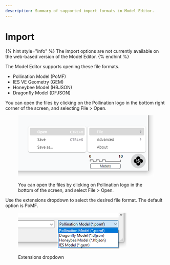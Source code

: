 ```yaml
---
description: Summary of supported import formats in Model Editor.
---
```


# Import

{% hint style="info" %}
The import options are not currently available on the web-based version of the Model Editor.
{% endhint %}

The Model Editor supports opening these file formats.

* Pollination Model (PoMF)
* IES VE Geometry (GEM)
* Honeybee Model (HBJSON)
* Dragonfly Model (DFJSON)

You can open the files by clicking on the Pollination logo in the bottom right corner of the screen, and selecting File > Open.

<figure><img src="../../.gitbook/assets/image (6) (1).png" alt=""><figcaption><p>You can open the files by clicking on Pollination logo in the bottom of the screen, and select File > Open.</p></figcaption></figure>

Use the extensions dropdown to select the desired file format. The default option is PoMF.

<figure><img src="../../.gitbook/assets/image (1) (1) (1) (1).png" alt=""><figcaption><p>Extensions dropdown</p></figcaption></figure>
